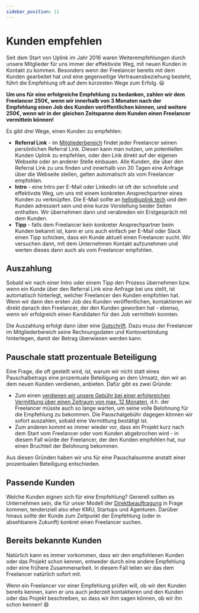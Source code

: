 ```yaml
---
sidebar_position: 11
---
```


# Kunden empfehlen

Seit dem Start von Uplink im Jahr 2016 waren Weiterempfehlungen durch unsere Mitglieder für uns immer der effektivste Weg, mit neuen Kunden in Kontakt zu kommen. Besonders wenn der Freelancer bereits mit dem Kunden gearbeitet hat und eine gegenseitige Vertrauensbeziehung besteht, führt die Empfehlung oft auf dem kürzesten Wege zum Erfolg. 😃

**Um uns für eine erfolgreiche Empfehlung zu bedanken, zahlen wir dem Freelancer 250€, wenn wir innerhalb von 3 Monaten nach der Empfehlung einen Job des Kunden veröffentlichen können, und weitere 250€, wenn wir in der gleichen Zeitspanne dem Kunden einen Freelancer vermitteln können!**

Es gibt drei Wege, einen Kunden zu empfehlen:

* **Referral Link** - im [Mitgliederbereich](https://my.uplink.tech/) findet jeder Freelancer seinen persönlichen Referral Link. Diesen kann man nutzen, um potentiellen Kunden Uplink zu empfehlen, oder den Link direkt auf der eigenen Webseite oder an anderer Stelle einbauen. Alle Kunden, die über den Referral Link zu uns finden und innerhalb von 30 Tagen eine Anfrage über die Webseite stellen, gelten automatisch als vom Freelancer empfohlen.
* **Intro** - eine Intro per E-Mail oder LinkedIn ist oft der schnellste und effektivste Weg, um uns mit einem konkreten Ansprechpartner eines Kunden zu verknüpfen. Die E-Mail sollte an hello@uplink.tech und den Kunden adressiert sein und eine kurze Vorstellung beider Seiten enthalten. Wir übernehmen dann und verabreden ein Erstgespräch mit dem Kunden.
* **Tipp** - falls dem Freelancer kein konkreter Ansprechpartner beim Kunden bekannt ist, kann er uns auch einfach per E-Mail oder Slack einen Tipp schicken, dass ein Kunde aktuell einen Freelancer sucht. Wir versuchen dann, mit dem Unternehmen Kontakt aufzunehmen und werten dieses dann auch als vom Freelancer empfohlen.

## **Auszahlung**

Sobald wir nach einer Intro oder einem Tipp den Prozess übernehmen bzw. wenn ein Kunde über den Referral Link eine Anfrage bei uns stellt, ist automatisch hinterlegt, welcher Freelancer den Kunden empfohlen hat. Wenn wir dann den ersten Job des Kunden veröffentlichen, kontaktieren wir direkt danach den Freelancer, der den Kunden geworben hat - ebenso, wenn wir erfolgreich einen Kandidaten für den Job vermitteln konnten.

Die Auszahlung erfolgt dann über eine [Gutschrift](https://www.informer.eu/de/buchhaltung-wiki/lexikon-fur-buchhaltung/gutschrift-was-ist-eine-gutschrift/). Dazu muss der Freelancer im Mitgliederbereich seine Rechnungsdaten und Kontoverbindung hinterlegen, damit der Betrag überwiesen werden kann.

## **Pauschale statt prozentuale Beteiligung**

Eine Frage, die oft gestellt wird, ist, warum wir nicht statt eines Pauschalbetrags eine prozentuale Beteiligung an dem Umsatz, den wir an dem neuen Kunden verdienen, anbieten.
Dafür gibt es zwei Gründe:

* Zum einen [verdienen wir unsere Gebühr bei einer erfolgreichen Vermittlung über einen Zeitraum von max. 12 Monaten](our-fee.md), d.h. der Freelancer müsste auch so lange warten, um seine volle Belohnung für die Empfehlung zu bekommen. Die Pauschalgebühr dagegen können wir sofort auszahlen, sobald eine Vermittlung bestätigt ist.
* Zum anderen kommt es immer wieder vor, dass ein Projekt kurz nach dem Start vom Freelancer oder vom Kunden abgebrochen wird - in diesem Fall würde der Freelancer, der den Kunden empfohlen hat, nur einen Bruchteil der Belohnung bekommen.

Aus diesen Gründen haben wir uns für eine Pauschalsumme anstatt einer prozentualen Beteiligung entschieden.

## **Passende Kunden**

Welche Kunden eignen sich für eine Empfehlung? Generell sollten es Unternehmen sein, die für unser Modell der [Direktbeauftragung](../companies/direct-engagement.md) in Frage kommen, tendenziell also eher KMU, Startups und Agenturen. Darüber hinaus sollte der Kunde zum Zeitpunkt der Empfehlung (oder in absehbarere Zukunft) konkret einen Freelancer suchen.

## **Bereits bekannte Kunden**

Natürlich kann es immer vorkommen, dass wir den empfohlenen Kunden oder das Projekt schon kennen, entweder durch eine andere Empfehlung oder eine frühere Zusammenarbeit. In diesem Fall teilen wir das dem Freelancer natürlich sofort mit.

Wenn ein Freelancer vor einer Empfehlung prüfen will, ob wir den Kunden bereits kennen, kann er uns auch jederzeit kontaktieren und den Kunden oder das Projekt beschreiben, so dass wir ihm sagen können, ob wir ihn schon kennen! 😄
